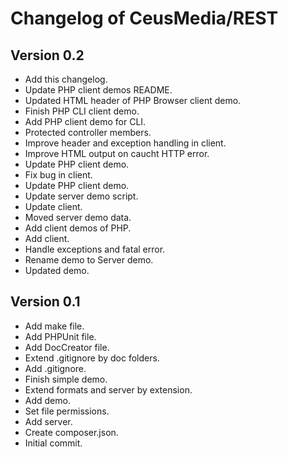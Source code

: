 
# Changelog of CeusMedia/REST

## Version 0.2
- Add this changelog.
- Update PHP client demos README.
- Updated HTML header of PHP Browser client demo.
- Finish PHP CLI client demo.
- Add PHP client demo for CLI.
- Protected controller members.
- Improve header and exception handling in client.
- Improve HTML output on caucht HTTP error.
- Update PHP client demo.
- Fix bug in client.
- Update PHP client demo.
- Update server demo script.
- Update client.
- Moved server demo data.
- Add client demos of PHP.
- Add client.
- Handle exceptions and fatal error.
- Rename demo to Server demo.
- Updated demo.

## Version 0.1
- Add make file.
- Add PHPUnit file.
- Add DocCreator file.
- Extend .gitignore by doc folders.
- Add .gitignore.
- Finish simple demo.
- Extend formats and server by extension.
- Add demo.
- Set file permissions.
- Add server.
- Create composer.json.
- Initial commit.
